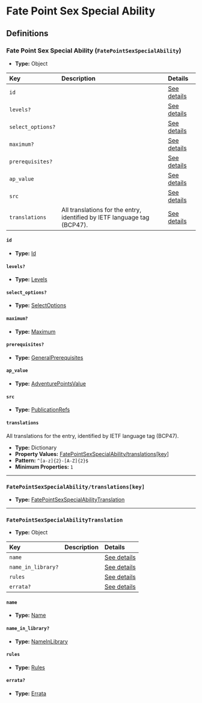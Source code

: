 # Fate Point Sex Special Ability

## Definitions

### <a name="FatePointSexSpecialAbility"></a> Fate Point Sex Special Ability (`FatePointSexSpecialAbility`)

- **Type:** Object

Key | Description | Details
:-- | :-- | :--
`id` |  | <a href="#FatePointSexSpecialAbility/id">See details</a>
`levels?` |  | <a href="#FatePointSexSpecialAbility/levels">See details</a>
`select_options?` |  | <a href="#FatePointSexSpecialAbility/select_options">See details</a>
`maximum?` |  | <a href="#FatePointSexSpecialAbility/maximum">See details</a>
`prerequisites?` |  | <a href="#FatePointSexSpecialAbility/prerequisites">See details</a>
`ap_value` |  | <a href="#FatePointSexSpecialAbility/ap_value">See details</a>
`src` |  | <a href="#FatePointSexSpecialAbility/src">See details</a>
`translations` | All translations for the entry, identified by IETF language tag (BCP47). | <a href="#FatePointSexSpecialAbility/translations">See details</a>

#### <a name="FatePointSexSpecialAbility/id"></a> `id`

- **Type:** <a href="../_Activatable.md#Id">Id</a>

#### <a name="FatePointSexSpecialAbility/levels"></a> `levels?`

- **Type:** <a href="../_Activatable.md#Levels">Levels</a>

#### <a name="FatePointSexSpecialAbility/select_options"></a> `select_options?`

- **Type:** <a href="../_Activatable.md#SelectOptions">SelectOptions</a>

#### <a name="FatePointSexSpecialAbility/maximum"></a> `maximum?`

- **Type:** <a href="../_Activatable.md#Maximum">Maximum</a>

#### <a name="FatePointSexSpecialAbility/prerequisites"></a> `prerequisites?`

- **Type:** <a href="../_Prerequisite.md#GeneralPrerequisites">GeneralPrerequisites</a>

#### <a name="FatePointSexSpecialAbility/ap_value"></a> `ap_value`

- **Type:** <a href="../_Activatable.md#AdventurePointsValue">AdventurePointsValue</a>

#### <a name="FatePointSexSpecialAbility/src"></a> `src`

- **Type:** <a href="../source/_PublicationRef.md#PublicationRefs">PublicationRefs</a>

#### <a name="FatePointSexSpecialAbility/translations"></a> `translations`

All translations for the entry, identified by IETF language tag (BCP47).

- **Type:** Dictionary
- **Property Values:** <a href="#FatePointSexSpecialAbility/translations[key]">FatePointSexSpecialAbility/translations[key]</a>
- **Pattern:** `^[a-z]{2}-[A-Z]{2}$`
- **Minimum Properties:** `1`

---

### <a name="FatePointSexSpecialAbility/translations[key]"></a> `FatePointSexSpecialAbility/translations[key]`

- **Type:** <a href="#FatePointSexSpecialAbilityTranslation">FatePointSexSpecialAbilityTranslation</a>

---

### <a name="FatePointSexSpecialAbilityTranslation"></a> `FatePointSexSpecialAbilityTranslation`

- **Type:** Object

Key | Description | Details
:-- | :-- | :--
`name` |  | <a href="#FatePointSexSpecialAbilityTranslation/name">See details</a>
`name_in_library?` |  | <a href="#FatePointSexSpecialAbilityTranslation/name_in_library">See details</a>
`rules` |  | <a href="#FatePointSexSpecialAbilityTranslation/rules">See details</a>
`errata?` |  | <a href="#FatePointSexSpecialAbilityTranslation/errata">See details</a>

#### <a name="FatePointSexSpecialAbilityTranslation/name"></a> `name`

- **Type:** <a href="../_Activatable.md#Name">Name</a>

#### <a name="FatePointSexSpecialAbilityTranslation/name_in_library"></a> `name_in_library?`

- **Type:** <a href="../_Activatable.md#NameInLibrary">NameInLibrary</a>

#### <a name="FatePointSexSpecialAbilityTranslation/rules"></a> `rules`

- **Type:** <a href="../_Activatable.md#Rules">Rules</a>

#### <a name="FatePointSexSpecialAbilityTranslation/errata"></a> `errata?`

- **Type:** <a href="../source/_Erratum.md#Errata">Errata</a>
